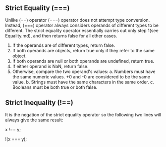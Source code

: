 ## Strict Equality (===)

Unlike (==) operator (===) operator does not attempt type conversion.
Instead, (===) operator always considers operands of different types to be different.
The strict equality operator essentially carries out only step 1(see Equality.md), and then returns false for all other cases.

1. If the operands are of different types, return false.
2. If both operands are objects, return true only if they refer to the same object.
3. If both operands are null or both operands are undefined, return true.
4. If either operand is NaN, return false.
5. Otherwise, compare the two operand's values:
    a. Numbers must have the same numeric values. +0 and -0 are considered to be the same value.
    b. Strings must have the same characters in the same order.
    c. Booleans must be both true or both false.

## Strict Inequality (!==)

It is the negation of the strict equality operator so the following two lines will always give the same result:

x !== y;

!(x === y);